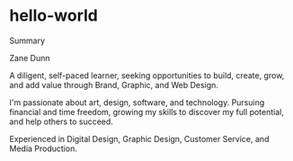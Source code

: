 # hello-world
Summary

Zane Dunn

A diligent, self-paced learner, seeking opportunities to build, create, grow, and add value through Brand, Graphic, and Web Design.

I'm passionate about art, design, software, and technology. Pursuing financial and time freedom, growing my skills to discover my full potential, and help others to succeed.

Experienced in Digital Design, Graphic Design, Customer Service, and Media Production.
